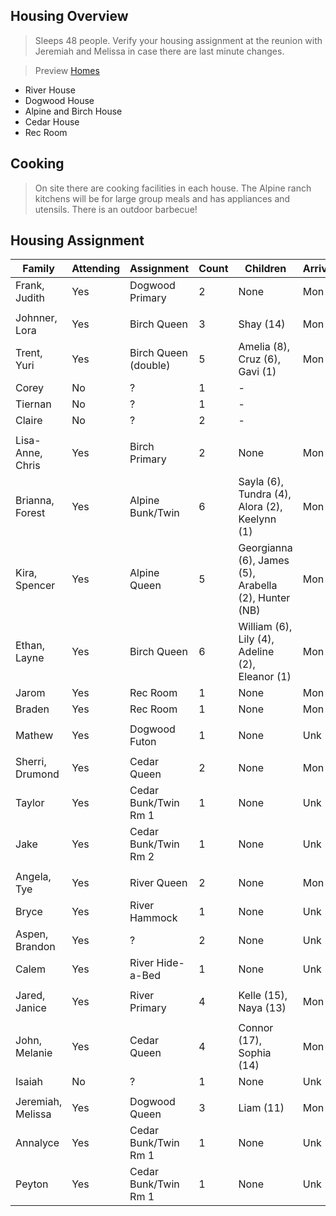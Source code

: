 ## Housing Overview
> Sleeps 48 people. Verify your housing assignment at the reunion with Jeremiah and Melissa in case there are last minute changes.
 
> Preview [Homes](https://www.coramranch.com/vacation-home)
- River House
- Dogwood House
- Alpine and Birch House
- Cedar House
- Rec Room

## Cooking
> On site there are cooking facilities in each house. The Alpine ranch kitchens will be for large group meals and has appliances and utensils. There is an outdoor barbecue!


## Housing Assignment

| Family | Attending | Assignment | Count | Children | Arrive | Depart
| --- | --- | --- | --- | --- | --- | --- |
| Frank, Judith | Yes | Dogwood Primary | 2 | None | Mon | Sat |
| | | | | |
| Johnner, Lora | Yes | Birch Queen | 3 | Shay (14) | Mon | Sat |
| Trent, Yuri | Yes | Birch Queen (double) | 5 | Amelia (8), Cruz (6), Gavi (1) | Mon | Sat |
| Corey | No | ? | 1 | - |  |  |
| Tiernan | No | ? | 1 | - |  |  |
| Claire | No | ? | 2 | - |  |  |
| | | | | |
|Lisa-Anne, Chris | Yes | Birch Primary | 2 | None | Mon | Sat |
|Brianna, Forest | Yes | Alpine Bunk/Twin | 6 | Sayla (6), Tundra (4), Alora (2), Keelynn (1) | Mon | Sat |
|Kira, Spencer | Yes | Alpine Queen | 5 | Georgianna (6), James (5), Arabella (2), Hunter (NB) | Mon | Sat |
|Ethan, Layne | Yes | Birch Queen | 6 | William (6), Lily (4), Adeline (2), Eleanor (1) | Mon | Sat |
| Jarom | Yes | Rec Room | 1 | None | Mon | Sat |
| Braden | Yes | Rec Room | 1 | None | Mon | Sat |
| | | | | |
| Mathew | Yes | Dogwood Futon | 1 | None | Unk | Unk |
| | | | | |
| Sherri, Drumond | Yes | Cedar Queen | 2 | None | Mon | Sat |
| Taylor | Yes | Cedar Bunk/Twin Rm 1 | 1 | None | Unk | Unk |
| Jake | Yes | Cedar Bunk/Twin Rm 2 | 1 | None | Unk | Unk |
| | | | | |
| Angela, Tye | Yes | River Queen | 2 | None | Mon | Sat |
| Bryce | Yes | River Hammock | 1 | None | Unk | Unk |
| Aspen, Brandon | Yes | ? | 2 | None | Unk | Unk |
| Calem | Yes | River Hide-a-Bed | 1 | None | Unk | Unk |
| | | | | |
| Jared, Janice | Yes | River Primary | 4 | Kelle (15), Naya (13) | Mon | Sat |
| | | | | |
| John, Melanie | Yes | Cedar Queen | 4 | Connor (17), Sophia (14) | Mon | Sat |
| Isaiah | No | ? | 1 | None | Unk | Unk |
| | | | | |
| Jeremiah, Melissa | Yes | Dogwood Queen | 3 | Liam (11) | Mon | Sat |
| Annalyce | Yes | Cedar Bunk/Twin Rm 1 | 1 | None | Unk | Unk |
| Peyton | Yes | Cedar Bunk/Twin Rm 1 | 1 | None | Unk | Unk |
